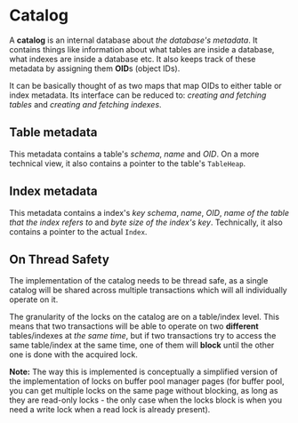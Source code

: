 # Catalog

A **catalog** is an internal database about *the database's metadata*. It contains things like information about what tables are inside a database, what indexes are inside a database etc. It also keeps track of these metadata by assigning them **OID**s (object IDs).

It can be basically thought of as two maps that map OIDs to either table or index metadata. Its interface can be reduced to: *creating and fetching tables* and *creating and fetching indexes*.

## Table metadata

This metadata contains a table's *schema*, *name* and *OID*. On a more technical view, it also contains a pointer to the table's `TableHeap`.

## Index metadata

This metadata contains a index's *key schema*, *name*, *OID*, *name of the table that the index refers to* and *byte size of the index's key*. Technically, it also contains a pointer to the actual `Index`.

## On Thread Safety

The implementation of the catalog needs to be thread safe, as a single catalog will be shared across multiple transactions which will all individually operate on it.

The granularity of the locks on the catalog are on a table/index level. This means that two transactions will be able to operate on two **different** tables/indexes at
*the same time*, but if two transactions try to access the same table/index at the same time, one of them will **block** until the other one is done with the acquired 
lock.

**Note:** The way this is implemented is conceptually a simplified version of the implementation of locks on buffer pool manager pages (for buffer pool, you can get 
multiple locks on the same page without blocking, as long as they are read-only locks - the only case when the locks block is when you need a write lock when a read 
lock is already present).